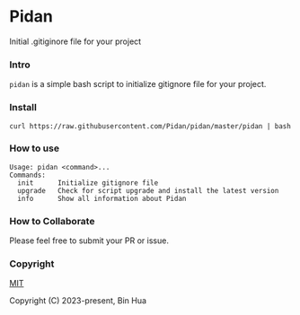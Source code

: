 # Pidan
Initial .gitiginore file for your project

### Intro

`pidan` is a simple bash script to initialize gitignore file for your project.

### Install

```
curl https://raw.githubusercontent.com/Pidan/pidan/master/pidan | bash
```

### How to use

```
Usage: pidan <command>...
Commands:
  init      Initialize gitignore file
  upgrade   Check for script upgrade and install the latest version
  info      Show all information about Pidan
```

### How to Collaborate

Please feel free to submit your PR or issue.

### Copyright

[MIT](LICENSE)

Copyright (C) 2023-present, Bin Hua